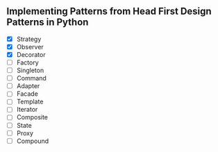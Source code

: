 ## Implementing Patterns from Head First Design Patterns in Python

- [x] Strategy
- [x] Observer
- [x] Decorator
- [ ] Factory
- [ ] Singleton
- [ ] Command
- [ ] Adapter
- [ ] Facade
- [ ] Template
- [ ] Iterator
- [ ] Composite
- [ ] State
- [ ] Proxy
- [ ] Compound
